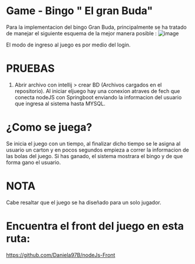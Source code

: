 # Game - Bingo " El gran Buda"

Para la implementacion del bingo Gran Buda, principalmente se ha tratado de manejar el siguiente esquema de la mejor manera posible :
![image](https://user-images.githubusercontent.com/94015994/170914325-0e9dc9ac-9a65-4999-9358-17c321225615.png)

El modo de ingreso al juego es por medio del login. 

# PRUEBAS
1. Abrir archivo con intellij > crear BD (Archivos cargados en el repositorio).
   Al iniciar eljuego hay una conexion atraves de fech que conecta nodeJS con Springboot enviando la informacion del usuario que ingresa al sistema hasta MYSQL.

# ¿Como se juega?
Se inicia el juego con un tiempo, al finalizar dicho tiempo se le asigna al usuario un carton y en pocos segundos empieza a correr la informacion de las bolas del juego.
Si has ganado, el sistema mostrara el bingo y de que forma gano el usuario. 

# NOTA 
Cabe resaltar que el juego se ha diseñado para un solo jugador.

# Encuentra el front del juego en esta ruta:
https://github.com/Daniela97B/nodeJs-Front


